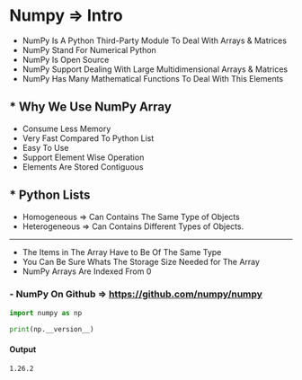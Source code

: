 # Numpy => Intro 
- NumPy Is A Python Third-Party Module To Deal With Arrays & Matrices
- NumPy Stand For Numerical Python
- NumPy Is Open Source
- NumPy Support Dealing With Large Multidimensional Arrays & Matrices
- NumPy Has Many Mathematical Functions To Deal With This Elements
## * Why We Use NumPy Array
- Consume Less Memory
- Very Fast Compared To Python List
- Easy To Use
- Support Element Wise Operation
- Elements Are Stored Contiguous
## * Python Lists
- Homogeneous => Can Contains The Same Type of Objects
- Heterogeneous => Can Contains Different Types of Objects.
 --------------------------------------------------------------
- The Items in The Array Have to Be Of The Same Type
- You Can Be Sure Whats The Storage Size Needed for The Array
- NumPy Arrays Are Indexed From 0
### - NumPy On Github => https://github.com/numpy/numpy
```python []
import numpy as np

print(np.__version__)  
```
#### Output
```
1.26.2
```